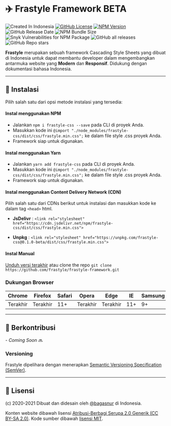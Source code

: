 # ✈️ Frastyle Framework BETA
![Created In Indonesia](https://img.shields.io/badge/created%20in-Indonesia-red?style=flat-square)
[![GitHub License](https://img.shields.io/github/license/frastyle/frastyle-css?style=flat-square)](https://github.com/frastyle/frastyle-css/blob/main/LICENSE)
[![NPM Version](https://img.shields.io/npm/v/frastyle-css?style=flat-square)](https://www.npmjs.com/package/frastyle-css)
![GitHub Release Date](https://img.shields.io/github/release-date/frastyle/frastyle-css?style=flat-square)
![NPM Bundle Size](https://img.shields.io/bundlephobia/min/frastyle-css?style=flat-square)
![Snyk Vulnerabilities for NPM Package](https://img.shields.io/snyk/vulnerabilities/npm/frastyle-css?style=flat-square)
![GitHub all releases](https://img.shields.io/github/downloads/frastyle/frastyle-css/total?style=flat-square)
![GitHub Repo stars](https://img.shields.io/github/stars/frastyle/frastyle-css?style=social)

**Frastyle** merupakan sebuah framework Cascading Style Sheets yang dibuat di Indonesia untuk dapat
membantu developer dalam mengembangkan antarmuka website yang **Modern** dan **Responsif**.
Didukung dengan dokumentasi bahasa Indonesia.

_________________________________________________________________________________________________

## 📌 Instalasi

Pilih salah satu dari opsi metode instalasi yang tersedia:

#### Instal menggunakan NPM
- Jalankan `npm i frastyle-css --save` pada CLI di proyek Anda.
- Masukkan kode ini `@import "./node_modules/frastyle-css/dist/css/frastyle.min.css";` ke dalam file style .css proyek Anda.
- Framework siap untuk digunakan.

#### Instal menggunakan Yarn
- Jalankan `yarn add frastyle-css` pada CLI di proyek Anda.
- Masukkan kode ini `@import "./node_modules/frastyle-css/dist/css/frastyle.min.css";` ke dalam file style .css proyek Anda.
- Framework siap untuk digunakan.

#### Instal menggunakan Content Delivery Network (CDN)
Pilih salah satu dari CDNs berikut untuk instalasi dan masukkan kode ke dalam tag `<head>` html.
- **JsDelivr** : `<link rel="stylesheet" href="https://cdn.jsdelivr.net/npm/frastyle-css/dist/css/frastyle.min.css">`

- **Unpkg** : `<link rel="stylesheet" href="https://unpkg.com/frastyle-css@0.1.0-beta/dist/css/frastyle.min.css">`

#### Instal Manual
[Unduh versi terakhir](https://github.com/frastyle/frastyle-framework/releases/download/v0.1.0-beta.1/frastyle-framework-v0.1.0-beta.zip)
atau clone the repo
`git clone https://github.com/frastyle/frastyle-framework.git`

### Dukungan Browser

| Chrome    | Firefox   | Safari    | Opera     | Edge      | IE    | Samsung |
| ---       | ---       | ---       | ---       | ---       | ---   | ---     |
| Terakhir  | Terakhir  | 11+       | Terakhir  | Terakhir  | 11+   | 9+      |

_________________________________________________________________________________________________

## 🌱 Berkontribusi

_- Coming Soon_ 🔜

### Versioning

Frastyle dipelihara dengan menerapkan [Semantic Versioning Specification (SemVer)](http://semver.org).

_________________________________________________________________________________________________

## 📄 Lisensi

(c) 2020-2021 Dibuat dan didesain oleh [@bagasnur](https://github.com/bagasnur) di Indonesia.

Konten website dibawah lisensi [Atribusi-Berbagi Serupa 2.0 Generik (CC BY-SA 2.0)](https://creativecommons.org/licenses/by-sa/2.0).
Kode sumber dibawah [lisensi MIT](https://github.com/frastyle/frastyle-framework/blob/main/LICENSE).

